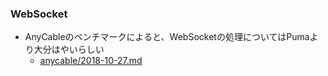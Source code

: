 ### WebSocket

* AnyCableのベンチマークによると、WebSocketの処理についてはPumaより大分はやいらしい
  * [anycable/2018\-10\-27\.md](https://github.com/anycable/anycable/blob/master/benchmarks/2018-10-27.md)
